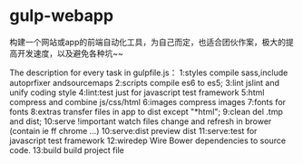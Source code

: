 # gulp-webapp

构建一个网站或app的前端自动化工具，为自己而定，也适合团伙作案，极大的提高开发速度，以及避免各种坑~~

The description for every task in gulpfile.js：
1:styles
  compile sass,include autoprfixer andsourcemaps
2:scripts
  compile es6 to es5;
3:lint
  jslint and unify coding style
4:lint:test
  just for javascript test framework
5:html
  compress and combine js/css/html
6:images
  compress images
7:fonts
  for fonts
8:extras
  transfer files in app to dist except "*html";
9:clean
  del .tmp and dist;
10:serve !important
  watch files change and refresh in brower (contain ie ff chrome ...)
10:serve:dist
  preview dist
11:serve:test
  for javascript test framework
12:wiredep
  Wire Bower dependencies to source code.
13:build
  build project file
  
